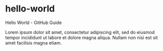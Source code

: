 # hello-world
Hello World - GitHub Guide

Lorem ipsum dolor sit amet, consectetur adipiscing elit, sed do eiusmod tempor incididunt ut labore et dolore magna aliqua.
Nullam non nisi est sit amet facilisis magna etiam.
